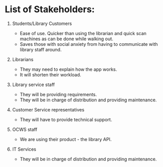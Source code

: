 # List of Stakeholders:

1. Students/Library Customers
	* Ease of use. Quicker than using the librarian and quick scan machines as can be done while walking out.
	* Saves those with social anxiety from having to communicate with library staff around.

1. Librarians
	* They may need to explain how the app works.
	* It will shorten their workload.

1. Library service staff
	* They will be providing requirements.
	* They will be in charge of distribution and providing maintenance.

1. Customer Service representatives
	* They will have to provide technical support.

1. OCWS staff
	* We are using their product - the library API.
	
1. IT Services
	* They will be in charge of distribution and providing maintenance.

